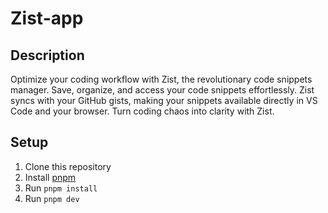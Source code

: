 # Zist-app

## Description

Optimize your coding workflow with Zist, the revolutionary code snippets manager. Save, organize, and access your code snippets effortlessly. Zist syncs with your GitHub gists, making your snippets available directly in VS Code and your browser. Turn coding chaos into clarity with Zist.

## Setup

1. Clone this repository
2. Install [pnpm](https://pnpm.io/)
3. Run `pnpm install`
4. Run `pnpm dev`

